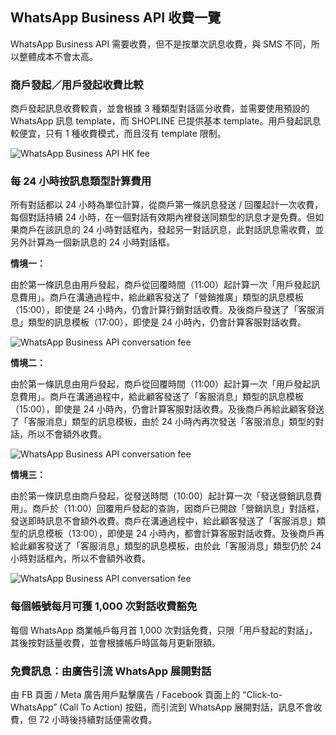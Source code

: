 
## **WhatsApp Business API 收費一覽**

WhatsApp Business API 需要收費，但不是按單次訊息收費，與 SMS 不同，所以整體成本不會太高。

### **商戶發起／用戶發起收費比較**

商戶發起訊息收費較貴，並會根據 3 種類型對話區分收費，並需要使用預設的 WhatsApp 訊息 template，而 SHOPLINE 已提供基本 template。用戶發起訊息較便宜，只有 1 種收費模式，而且沒有 template 限制。

![WhatsApp Business API HK fee](https://storage.googleapis.com/pos.shopline.hk/2023/06/whatsapp-business-api-hk-fee-2.png)

### **每 24 小時按訊息類型計算費用**

所有對話都以 24 小時為單位計算，從商戶第一條訊息發送 / 回覆起計一次收費，每個對話持續 24 小時，在一個對話有效期內裡發送同類型的訊息才是免費。但如果商戶在該訊息的 24 小時對話框內，發起另一對話訊息，此對話訊息需收費，並另外計算為一個新訊息的 24 小時對話框。

**情境一：**

由於第一條訊息由用戶發起，商戶從回覆時間（11:00）起計算一次「用戶發起訊息費用」。商戶在溝通過程中，給此顧客發送了「營銷推廣」類型的訊息模板（15:00），即使是 24 小時內，仍會計算行銷對話收費。及後商戶發送了「客服消息」類型的訊息模板（17:00），即使是 24 小時內，仍會計算客服對話收費。

![WhatsApp Business API conversation fee](https://storage.googleapis.com/pos.shopline.hk/2023/06/whatsapp-business-api-conversation1.png)

**情境二：**

由於第一條訊息由用戶發起，商戶從回覆時間（11:00）起計算一次「用戶發起訊息費用」。商戶在溝通過程中，給此顧客發送了「客服消息」類型的訊息模板（15:00），即使是 24 小時內，仍會計算客服對話收費。及後商戶再給此顧客發送了「客服消息」類型的訊息模板，由於 24 小時內再次發送「客服消息」類型的對話，所以不會額外收費。

![WhatsApp Business API conversation fee](https://storage.googleapis.com/pos.shopline.hk/2023/06/whatsapp-business-api-conversation2.png.png)

**情境三：**

由於第一條訊息由商戶發起，從發送時間（10:00）起計算一次「發送營銷訊息費用」。商戶於（11:00）回覆用戶發起的查詢，因商戶已開啟「營銷訊息」對話框，發送即時訊息不會額外收費。商戶在溝通過程中，給此顧客發送了「客服消息」類型的訊息模板（13:00），即使是 24 小時內，都會計算客服對話收費。及後商戶再給此顧客發送了「客服消息」類型的訊息模板，由於此「客服消息」類型仍於 24 小時對話框內，所以不會額外收費。

![WhatsApp Business API conversation fee](https://storage.googleapis.com/pos.shopline.hk/2023/06/whatsapp-business-api-conversation-3.png.png)

### **每個帳號每月可獲 1,000 次對話收費豁免**

每個 WhatsApp 商業帳戶每月首 1,000 次對話免費，只限「用戶發起的對話」，其後按對話量收費，並會根據帳戶時區每月更新限額。

### **免費訊息：由廣告引流 WhatsApp 展開對話**

由 FB 頁面 / Meta 廣告用戶點擊廣告 / Facebook 頁面上的 “Click-to-WhatsApp” (Call To Action) 按鈕，而引流到 WhatsApp 展開對話，訊息不會收費，但 72 小時後持續對話便需收費。